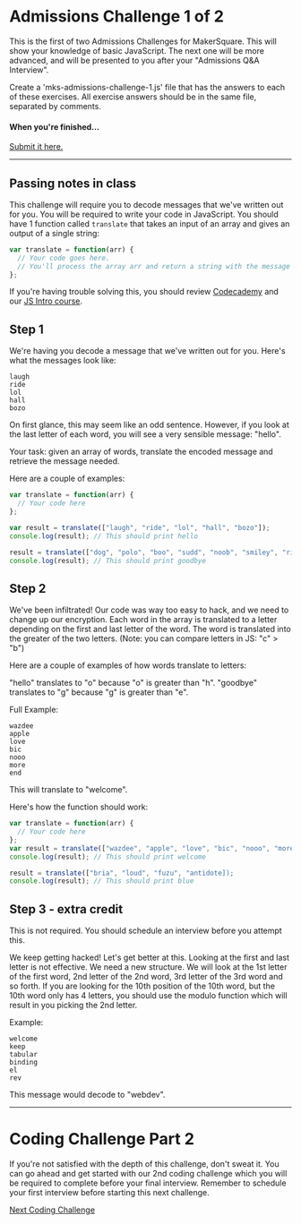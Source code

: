# Admissions Challenge 1 of 2

This is the first of two Admissions Challenges for MakerSquare. This will show your knowledge of basic JavaScript. The next one will be more advanced, and will be presented to you after your "Admissions Q&A Interview".

Create a 'mks-admissions-challenge-1.js' file that has the answers to each of these exercises. All exercise answers should be in the same file, separated by comments. 

#### When you're finished...
[Submit it here.](https://makersquare.typeform.com/to/wdEmGQ)

----

## Passing notes in class

This challenge will require you to decode messages that we've written out for you. You will be required to write your code in JavaScript. You should have 1 function called `translate` that takes an input of an array and gives an output of a single string:

```javascript
var translate = function(arr) {
  // Your code goes here.
  // You'll process the array arr and return a string with the message
};
```

If you're having trouble solving this, you should review [Codecademy](http://www.codecademy.com/en/tracks/javascript) and our [JS Intro course](http://mks.io/js-intro).

## Step 1

We're having you decode a message that we've written out for you. Here's what the messages look like:

```text
laugh
ride
lol
hall
bozo
```

On first glance, this may seem like an odd sentence. However, if you look at the last letter of each word, you will see a very sensible message: "hello".

Your task: given an array of words, translate the encoded message and retrieve the message needed.

Here are a couple of examples:

```javascript
var translate = function(arr) {
  // Your code here
};

var result = translate(["laugh", "ride", "lol", "hall", "bozo"]);
console.log(result); // This should print hello

result = translate(["dog", "polo", "boo", "sudd", "noob", "smiley", "ride"]);
console.log(result); // This should print goodbye
```

## Step 2

We've been infiltrated! Our code was way too easy to hack, and we need to change up our encryption. Each word in the array is translated to a letter depending on the first and last letter of the word. The word is translated into the greater of the two letters. (Note: you can compare letters in JS: "c" > "b")

Here are a couple of examples of how words translate to letters:

"hello" translates to "o" because "o" is greater than "h".
"goodbye" translates to "g" because "g" is greater than "e".

Full Example:

```text
wazdee
apple
love
bic
nooo
more
end
```

This will translate to "welcome".

Here's how the function should work:

```javascript
var translate = function(arr) {
  // Your code here
};
var result = translate(["wazdee", "apple", "love", "bic", "nooo", "more", "end"]);
console.log(result); // This should print welcome

result = translate(["bria", "loud", "fuzu", "antidote]);
console.log(result); // This should print blue
```

## Step 3 - extra credit

This is not required. You should schedule an interview before you attempt this.

We keep getting hacked! Let's get better at this. Looking at the first and last letter is not effective. We need a new structure. We will look at the 1st letter of the first word, 2nd letter of the 2nd word, 3rd letter of the 3rd word and so forth. If you are looking for the 10th position of the 10th word, but the 10th word only has 4 letters, you should use the modulo function which will result in you picking the 2nd letter.

Example:

```text
welcome
keep
tabular
binding
el
rev
```

This message would decode to "webdev".

---

# Coding Challenge Part 2

If you're not satisfied with the depth of this challenge, don't sweat it. You can go ahead and get started with our 2nd coding challenge which you will be required to complete before your final interview. Remember to schedule your first interview before starting this next challenge.

[Next Coding Challenge](https://github.com/makersquare/admissions-challenge-2)
